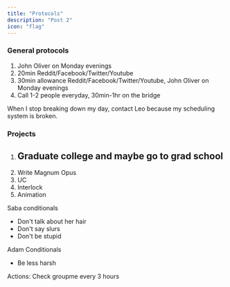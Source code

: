 ```yaml
---
title: "Protocols"
description: "Post 2"
icon: "flag"
---
```


### General protocols
1. John Oliver on Monday evenings
2. 20min Reddit/Facebook/Twitter/Youtube
1. 30min allowance Reddit/Facebook/Twitter/Youtube, John Oliver on Monday evenings
2. Call 1-2 people everyday, 30min-1hr on the bridge

When I stop breaking down my day, contact Leo because my scheduling system is broken.

### Projects
1. Graduate college and maybe go to grad school
	-
2. Write Magnum Opus
3. UC 
4. Interlock
5. Animation


Saba conditionals
- Don't talk about her hair
- Don't say slurs
- Don't be stupid

Adam Conditionals
- Be less harsh

Actions:
Check groupme every 3 hours
